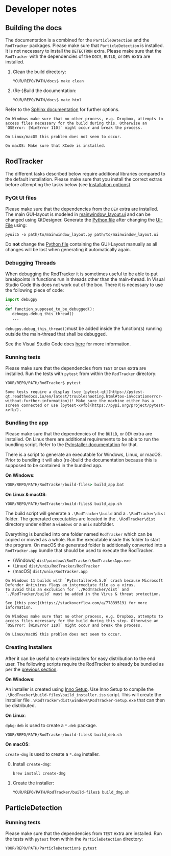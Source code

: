 # Developer notes

## Building the docs
The documentation is a combined for the `ParticleDetection` and the `RodTracker` packages.
Please make sure that `ParticleDetection` is installed. It is not necessary to install the `DETECTRON` extra.
Please make sure that the `RodTracker` with the dependencies of the `DOCS`, `BUILD`, or `DEV` extra are installed.

1. Clean the build directory:
   ```shell
   YOUR/REPO/PATH/docs$ make clean
   ```
2. (Re-)Build the documentation:
   ```shell
   YOUR/REPO/PATH/docs$ make html
   ```

Refer to the [Sphinx documentation](https://www.sphinx-doc.org/) for further options.

```{warning}
On Windows make sure that no other process, e.g. Dropbox, attempts to access files necessary for the build during this. Otherwise an `OSError: [WinError 110]` might occur and break the process.

On Linux/macOS this problem does not seem to occur.
```

```{note}
On macOS: Make sure that XCode is installed.
```

## RodTracker

The different tasks described below require additional libraries compared to the default installation. Please make sure that you install the correct extras before attempting the tasks below (see [Installation options](installation/rodtracker.md#installation-options)).

### PyQt UI files
Please make sure that the dependencies from the `DEV` extra are installed.
The main GUI-layout is modeled in [mainwindow_layout.ui](../../RodTracker/src/RodTracker/ui/mainwindow_layout.ui) and can be changed using QtDesigner.
Generate the [Python file](../../RodTracker/src/RodTracker/ui/mainwindow_layout.py) after changing the [UI-File](../../RodTracker/src/RodTracker/ui/mainwindow_layout.ui) using:
```shell
pyuic5 -o path/to/mainwindow_layout.py path/to/mainwindow_layout.ui
```

Do **not** change the [Python file](../../RodTracker/src/RodTracker/ui/mainwindow_layout.py) containing the GUI-Layout manually as all changes will be lost when generating it automatically again.

### Debugging Threads
When debugging the RodTracker it is sometimes useful to be able to put breakpoints in functions run in threads other than the main-thread. In Visual Studio Code this does not work out of the box. There it is necessary to use the following piece of code:
```python
import debugpy
...
def function_supposed_to_be_debugged():
   debugpy.debug_this_thread()
   ...
```
`debugpy.debug_this_thread()`must be added inside the function(s) running outside the main-thread that shall be debugged.

See the Visual Studio Code docs [here](https://code.visualstudio.com/docs/python/debugging#_troubleshooting) for more information.

### Running tests

Please make sure that the dependencies from `TEST` or `DEV` extra are installed.
Run the tests with `pytest` from within the `RodTracker` directory:
```shell
YOUR/REPO/PATH/RodTracker$ pytest
```

```{note}
Some tests require a display (see [pytest-qt](https://pytest-qt.readthedocs.io/en/latest/troubleshooting.html#tox-invocationerror-without-further-information))! Make sure the machine either has a screen connected or use [pytest-xvfb](https://pypi.org/project/pytest-xvfb/).
```

### Bundling the app

Please make sure that the dependencies of the `BUILD`, or `DEV` extra are installed. On Linux there are additional requirements to be able to run the bundling script. Refer to the [PyInstaller documentation](https://pyinstaller.org/en/stable/requirements.html#gnu-linux) for that.

There is a script to generate an executable for Windows, Linux, or macOS. Prior to bundling it will also (re-)build the documentation because this is supposed to be contained in the bundled app.

**On Windows**:
```bat
YOUR/REPO/PATH/RodTracker/build-files> build_app.bat
```
**On Linux & macOS**:
```shell
YOUR/REPO/PATH/RodTracker/build-files$ build_app.sh
```

The build script will generate a `.\RodTracker\build` and a `.\RodTracker\dist` folder.
The generated executables are located in the `.\RodTracker\dist` directory under either a `windows` or a `unix` subfolder.

Everything is bundled into one folder named `RodTracker`
which can be copied or moved as a whole. Run the executable inside this folder to start the program.
On macOS the generated folder is additionally converted into a `RodTracker.app` bundle that should be used to execute the RodTracker.
- (Windows) `dist\windows\RodTracker\RodTrackerApp.exe`
- (Linux) `dist/unix/RodTracker/RodTracker`
- (macOS) `dist/unix/RodTracker.app`

```{hint}
On Windows 11 builds with `PyInstaller>6.5.0` crash because Microsoft Defender Antivirus flags an intermediate file as a virus.
To avoid this an exclusion for `./RodTracker/dist` and `./RodTracker/build` must be added in the Virus & threat protection.

See [this post](https://stackoverflow.com/a/77839519) for more information.
```

```{warning}
On Windows make sure that no other process, e.g. Dropbox, attempts to access files necessary for the build during this step. Otherwise an `OSError: [WinError 110]` might occur and break the process.

On Linux/macOS this problem does not seem to occur.
```

### Creating Installers
After it can be useful to create installers for easy distribution to the end user. The following scripts require the RodTracker to already be bundled as per the [previous section](#bundling-the-app).

**On Windows**:

An installer is created using [Inno Setup](https://jrsoftware.org/isinfo.php).
Use Inno Setup to compile the `.\RodTracker\build-files\build_installer.iss` script. This will create the installer file `.\RodTracker\dist\windows\RodTracker-Setup.exe` that can then be distributed.

**On Linux**:

`dpkg-deb` is used to create a `*.deb` package.
```shell
YOUR/REPO/PATH/RodTracker/build-files$ build_deb.sh
```

**On macOS**:

`create-dmg` is used to create a `*.dmg` installer.

0. Install `create-dmg`:
   ```shell
   brew install create-dmg
   ```
1. Create the installer:
   ```shell
   YOUR/REPO/PATH/RodTracker/build-files$ build_dmg.sh
   ```

## ParticleDetection

### Running tests
Please make sure that the dependencies from `TEST` extra are installed. Run the tests with `pytest` from within the `ParticleDetection` directory:
```shell
YOUR/REPO/PATH/ParticleDetection$ pytest
```
